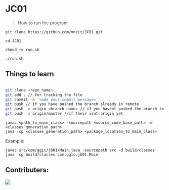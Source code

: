 # JC01

> How to run the program

```shell
git clone https://github.com/mnzit/JC01.git
```
```shell
cd JC01
```
```shell
chmod +x run.sh
```
```shell
./run.sh
```

## Things to learn
```bash

git clone <repo_name>
git add . // for tracking the file
git commit -m '<add your commit message>'
git push // if you have pushed the branch already in remote
git push -u origin <branch_name> // if you havent pushed the branch to the remote yet
git push -u origin/master //if their isnt origin yet
```

```shell
javac <path_to_main_class> -sourcepath <source_code_base_path> -d <classes_generation_path>
java -cp <classes_generation_path> <package_location_to_main_class>
```
Example: 
```shell
javac src/com/ggic/jb01/Main.java -sourcepath src -d build/classes
java -cp build/classes com.ggic.jb01.Main
```
## Contributers: 

<a href="https://github.com/mnzit/JC01/graphs/contributors">
  <img src="https://contrib.rocks/image?repo=mnzit/JC01" />
</a>

